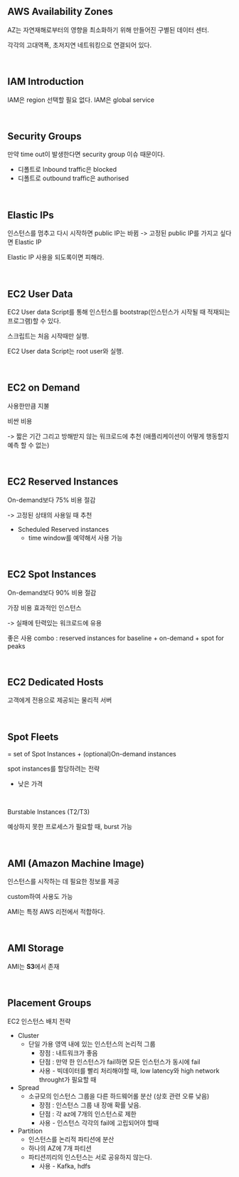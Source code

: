 ## AWS Availability Zones

AZ는 자연재해로부터의 영향을 최소화하기 위해 만들어진 구별된 데이터 센터. 

각각의 고대역폭, 초저지연 네트워킹으로 연결되어 있다. 



<br>

## IAM Introduction

IAM은 region 선택할 필요 없다. IAM은 global service

<br>

## Security Groups

만약 time out이 발생한다면 security group 이슈 때문이다.

+ 디폴트로 Inbound traffic은 blocked
+ 디폴트로 outbound traffic은 authorised

<br>

## Elastic IPs

인스턴스를 멈추고 다시 시작하면 public IP는 바뀜 -> 고정된 public IP를 가지고 싶다면 Elastic IP

Elastic IP 사용을 되도록이면 피해라.

<br>

## EC2 User Data

EC2 User data Script를 통해 인스턴스를 bootstrap(인스턴스가 시작될 때 적재되는 프로그램)할 수 있다.

스크립트는 처음 시작때만 실행.

EC2 User data Script는 root user와 실행.

<br>

## EC2 on Demand

사용한만큼 지불

비싼 비용

-> 짧은 기간 그리고 방해받지 않는 워크로드에 추천 (애플리케이션이 어떻게 행동할지 예측 할 수 없는)

<br>

## EC2 Reserved Instances

On-demand보다 75% 비용 절감

-> 고정된 상태의 사용일 때 추천

+ Scheduled Reserved instances
  + time window를 예약해서 사용 가능

<br>

## EC2 Spot Instances

On-demand보다 90% 비용 절감

가장 비용 효과적인 인스턴스

-> 실패에 탄력있는 워크로드에 유용



좋은 사용 combo : reserved instances for baseline + on-demand + spot for peaks

<br>

## EC2 Dedicated Hosts

고객에게 전용으로 제공되는 물리적 서버

<br>

## Spot Fleets

= set of Spot Instances + (optional)On-demand instances

spot instances를 할당하려는 전략

+ 낮은 가격

<br>

Burstable Instances (T2/T3)

예상하지 못한 프로세스가 필요할 때, burst 가능

<br>

## AMI (Amazon Machine Image)

인스턴스를 시작하는 데 필요한 정보를 제공

custom하여 사용도 가능

AMI는 특정 AWS 리전에서 적합하다.

<br>

## AMI Storage

AMI는 **S3**에서 존재

<br>

## Placement Groups

EC2 인스턴스 배치 전략

+ Cluster
  + 단일 가용 영역 내에 있는 인스턴스의 논리적 그룹
    + 장점 : 내트워크가 좋음
    + 단점 : 만약 한 인스턴스가 fail하면 모든 인스턴스가 동시에 fail
    + 사용 - 빅데이터를 빨리 처리해야할 때, low latency와 high network throught가 필요할 때
+ Spread
  + 소규모의 인스턴스 그룹을 다른 하드웨어롤 분산 (상호 관련 오류 낮음)
    + 장점 : 인스턴스 그룹 내 장애 확률 낮음.
    + 단점 : 각 az에 7개의 인스턴스로 제한
    + 사용 - 인스턴스 각각의 fail에 고립되어야 할때
+ Partition
  + 인스턴스를 논리적 파티션에 분산
  + 하나의 AZ에 7개 파티션
  + 파티션끼리의 인스턴스는 서로 공유하지 않는다.
    + 사용 - Kafka, hdfs

<br>





